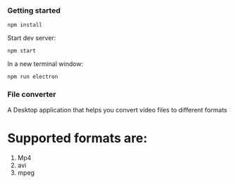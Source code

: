 ### Getting started

`npm install`

Start dev server:

`npm start`

In a new terminal window:

`npm run electron`

### File converter
A Desktop application that helps you convert video files to different formats
# Supported formats are:
1) Mp4
2) avi
3) mpeg
